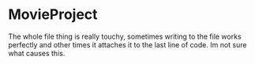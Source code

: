 # MovieProject

The whole file thing is really touchy, sometimes writing to the file works perfectly and other times it attaches it to the last line of code. Im not sure what causes this.
